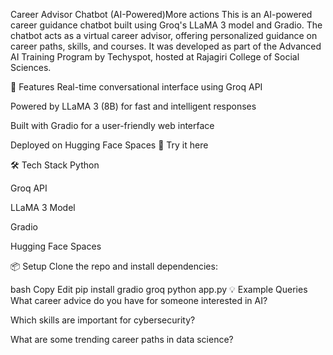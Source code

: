  Career Advisor Chatbot (AI-Powered)More actions
This is an AI-powered career guidance chatbot built using Groq's LLaMA 3 model and Gradio. The chatbot acts as a virtual career advisor, offering personalized guidance on career paths, skills, and courses. It was developed as part of the Advanced AI Training Program by Techyspot, hosted at Rajagiri College of Social Sciences.

🚀 Features
Real-time conversational interface using Groq API

Powered by LLaMA 3 (8B) for fast and intelligent responses

Built with Gradio for a user-friendly web interface

Deployed on Hugging Face Spaces
🔗 Try it here

🛠️ Tech Stack
Python

Groq API

LLaMA 3 Model

Gradio

Hugging Face Spaces

📦 Setup
Clone the repo and install dependencies:

bash
Copy
Edit
pip install gradio groq
python app.py
💡 Example Queries
What career advice do you have for someone interested in AI?

Which skills are important for cybersecurity?

What are some trending career paths in data science?
